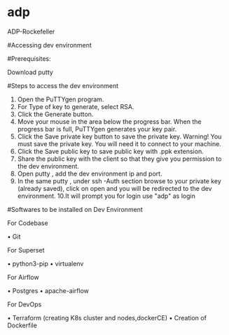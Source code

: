 # adp
ADP-Rockefeller  

#Accessing dev environment

#Prerequisites:

 Download putty 
 
#Steps to access the dev environment
1. Open the PuTTYgen program.
2. For Type of key to generate, select RSA.
3. Click the Generate button.
4. Move your mouse in the area below the progress bar. When the progress bar is full, PuTTYgen generates your key pair.
5. Click the Save private key button to save the private key. Warning! You must save the private key. You will need it to connect to your machine.
6. Click the Save public key to save public key with .ppk extension.
7. Share the public key with the client so that they give you permission to the dev environment.
8. Open putty , add the dev environment ip and port.
9. In the same putty , under ssh -Auth section browse to your private key (already saved), click on open and you will be redirected to the dev environment. 
10.It will prompt you for login use "adp" as login

#Softwares to be installed on Dev Environment

For Codebase

•	Git

For Superset

•	python3-pip
•	virtualenv

For Airflow

•	Postgres
•	apache-airflow

For DevOps

•	Terraform (creating K8s cluster and nodes,dockerCE)
•	Creation of Dockerfile

